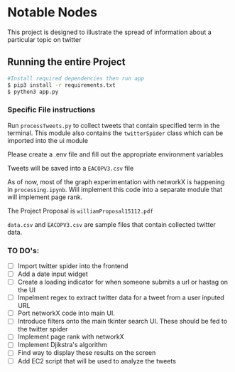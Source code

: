 # Notable Nodes

This project is designed to illustrate the spread of information about a particular topic on twitter

## Running the entire Project

```bash
#Install required dependencies then run app
$ pip3 install -r requirements.txt
$ python3 app.py
```

### Specific File instructions

Run `processTweets.py` to collect tweets that contain specified term in the terminal. This module also contains the `twitterSpider` class which can be imported into the ui module

Please create a .env file and fill out the appropriate environment variables

Tweets will be saved into a `EACOPV3.csv` file

As of now, most of the graph experimentation with networkX is happening in `processing.ipynb`. Will implement this code into
a separate module that will implement page rank.

The Project Proposal is `williamProposal15112.pdf`

`data.csv` and `EACOPV3.csv` are sample files that contain collected twitter data.

### TO DO's:

- [ ] Import twitter spider into the frontend
- [ ] Add a date input widget
- [ ] Create a loading indicator for when someone submits a url or hastag on the UI
- [ ] Impelment regex to extract twitter data for a tweet from a user inputed URL
- [ ] Port networkX code into main UI.
- [ ] Introduce filters onto the main tkinter search UI. These should be fed to the twitter spider
- [ ] Implement page rank with networkX
- [ ] Implement Djikstra's algorithm
- [ ] Find way to display these results on the screen
- [ ] Add EC2 script that will be used to analyze the tweets
